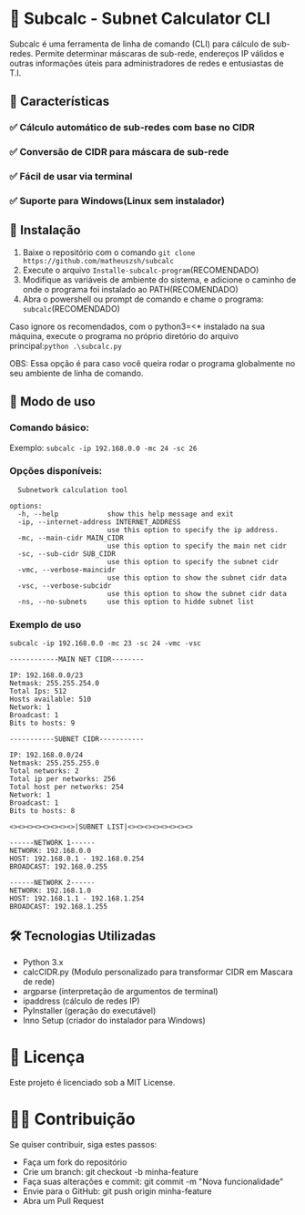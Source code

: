 # 📡 Subcalc - Subnet Calculator CLI
Subcalc é uma ferramenta de linha de comando (CLI) para cálculo de sub-redes. Permite determinar máscaras de sub-rede, endereços IP válidos e outras informações úteis para administradores de redes e entusiastas de T.I.

## 📌 Características
### ✅ Cálculo automático de sub-redes com base no CIDR
### ✅ Conversão de CIDR para máscara de sub-rede
### ✅ Fácil de usar via terminal
### ✅ Suporte para Windows(Linux sem instalador)

## 🔧 Instalação

1. Baixe o repositório com o comando `git clone https://github.com/matheuszsh/subcalc`
2. Execute o arquivo `Installe-subcalc-program`(RECOMENDADO)
3. Modifique as variáveis de ambiente do sistema, e adicione o caminho de onde o programa foi instalado ao PATH(RECOMENDADO)
4. Abra o powershell ou prompt de comando e chame o programa: `subcalc`(RECOMENDADO)
  
Caso ignore os recomendados, com o python3=<* instalado na sua máquina, execute o programa no próprio diretório do arquivo principal:`python .\subcalc.py`

OBS: Essa opção é para caso você queira rodar o programa globalmente no seu ambiente de linha de comando.

## 🚀 Modo de uso

### Comando básico:
Exemplo: `subcalc -ip 192.168.0.0 -mc 24 -sc 26`

### Opções disponíveis:

```
  Subnetwork calculation tool

options:
  -h, --help            show this help message and exit
  -ip, --internet-address INTERNET_ADDRESS
                        use this option to specify the ip address.
  -mc, --main-cidr MAIN_CIDR
                        use this option to specify the main net cidr
  -sc, --sub-cidr SUB_CIDR
                        use this option to specify the subnet cidr
  -vmc, --verbose-maincidr
                        use this option to show the subnet cidr data
  -vsc, --verbose-subcidr
                        use this option to show the subnet cidr data
  -ns, --no-subnets     use this option to hidde subnet list
```
### Exemplo de uso

```
subcalc -ip 192.168.0.0 -mc 23 -sc 24 -vmc -vsc

------------MAIN NET CIDR--------

IP: 192.168.0.0/23
Netmask: 255.255.254.0
Total Ips: 512
Hosts available: 510
Network: 1
Broadcast: 1
Bits to hosts: 9

-----------SUBNET CIDR-----------

IP: 192.168.0.0/24
Netmask: 255.255.255.0
Total networks: 2
Total ip per networks: 256
Total host per networks: 254
Network: 1
Broadcast: 1
Bits to hosts: 8

<><><><><><><><>|SUBNET LIST|<><><><><><><><>

------NETWORK 1------
NETWORK: 192.168.0.0
HOST: 192.168.0.1 - 192.168.0.254
BROADCAST: 192.168.0.255

------NETWORK 2------
NETWORK: 192.168.1.0
HOST: 192.168.1.1 - 192.168.1.254
BROADCAST: 192.168.1.255
```

## 🛠 Tecnologias Utilizadas
* Python 3.x
* calcCIDR.py (Modulo personalizado para transformar CIDR em Mascara de rede)
* argparse (interpretação de argumentos de terminal)
* ipaddress (cálculo de redes IP)
* PyInstaller (geração do executável)
* Inno Setup (criador do instalador para Windows)

# 📜 Licença
Este projeto é licenciado sob a MIT License.

# 👨‍💻 Contribuição
Se quiser contribuir, siga estes passos:

* Faça um fork do repositório
* Crie um branch: git checkout -b minha-feature
* Faça suas alterações e commit: git commit -m "Nova funcionalidade"
* Envie para o GitHub: git push origin minha-feature
* Abra um Pull Request

